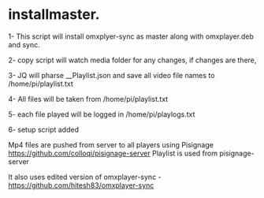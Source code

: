 # installmaster.
1-	This script will install omxplyer-sync as master along with omxplayer.deb and sync.

2-	copy script will watch media folder for any changes, if changes are there, 

3-	JQ will pharse __Playlist.json and save all video file names to /home/pi/playlist.txt 

4-	All files will be taken from /home/pi/playlist.txt

5-	each file played will be logged in /home/pi/playlogs.txt

6-	setup script added

Mp4 files are pushed from server to all players using Pisignage https://github.com/colloqi/pisignage-server
Playlist is used from pisignage-server

It also uses edited version of omxplayer-sync - https://github.com/hitesh83/omxplayer-sync

